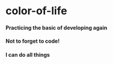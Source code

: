# color-of-life

#### Practicing the basic of developing again
#### Not to forget to code!
#### I can do all things

